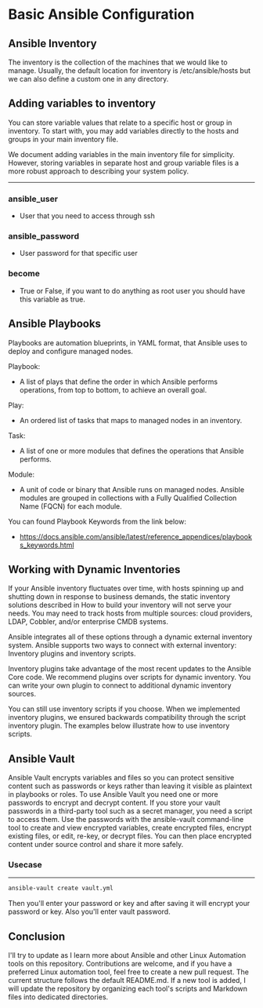 # Basic Ansible Configuration

## Ansible Inventory
The inventory is the collection of the machines that we would like to manage. Usually, the default location for inventory is /etc/ansible/hosts but we can also define a custom one in any directory.

## Adding variables to inventory

You can store variable values that relate to a specific host or group in inventory. To start with, you may add variables directly to the hosts and groups in your main inventory file.

We document adding variables in the main inventory file for simplicity. However, storing variables in separate host and group variable files is a more robust approach to describing your system policy.

---

### ansible_user

- User that you need to access through ssh

### ansible_password

- User password for that specific user

### become

- True or False, if you want to do anything as root user you should have this variable as true.



## Ansible Playbooks

Playbooks are automation blueprints, in YAML format, that Ansible uses to deploy and configure managed nodes.

Playbook:

- A list of plays that define the order in which Ansible performs operations, from top to bottom, to achieve an overall goal.

Play:
- An ordered list of tasks that maps to managed nodes in an inventory.

Task:
- A list of one or more modules that defines the operations that Ansible performs.

Module:
- A unit of code or binary that Ansible runs on managed nodes. Ansible modules are grouped in collections with a Fully Qualified Collection Name (FQCN) for each module.

You can found Playbook Keywords from the link below:

- https://docs.ansible.com/ansible/latest/reference_appendices/playbooks_keywords.html



## Working with Dynamic Inventories

If your Ansible inventory fluctuates over time, with hosts spinning up and shutting down in response to business demands, the static inventory solutions described in How to build your inventory will not serve your needs. You may need to track hosts from multiple sources: cloud providers, LDAP, Cobbler, and/or enterprise CMDB systems.

Ansible integrates all of these options through a dynamic external inventory system. Ansible supports two ways to connect with external inventory: Inventory plugins and inventory scripts.

Inventory plugins take advantage of the most recent updates to the Ansible Core code. We recommend plugins over scripts for dynamic inventory. You can write your own plugin to connect to additional dynamic inventory sources.

You can still use inventory scripts if you choose. When we implemented inventory plugins, we ensured backwards compatibility through the script inventory plugin. The examples below illustrate how to use inventory scripts.



## Ansible Vault

Ansible Vault encrypts variables and files so you can protect sensitive content such as passwords or keys rather than leaving it visible as plaintext in playbooks or roles. To use Ansible Vault you need one or more passwords to encrypt and decrypt content. If you store your vault passwords in a third-party tool such as a secret manager, you need a script to access them. Use the passwords with the ansible-vault command-line tool to create and view encrypted variables, create encrypted files, encrypt existing files, or edit, re-key, or decrypt files. You can then place encrypted content under source control and share it more safely.

### Usecase
---

```bash
ansible-vault create vault.yml
```

Then you'll enter your password or key and after saving it will encrypt your password or key. Also you'll enter vault password.

## Conclusion

I'll try to update as I learn more about Ansible and other Linux Automation tools on this repository. Contributions are welcome, and if you have a preferred Linux automation tool, feel free to create a new pull request. The current structure follows the default README.md. If a new tool is added, I will update the repository by organizing each tool's scripts and Markdown files into dedicated directories.
